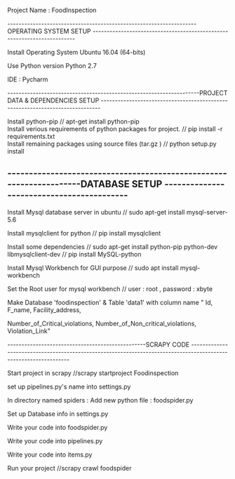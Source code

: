 Project Name : FoodInspection

 ------------------------------------------------------------------- OPERATING SYSTEM SETUP ------------------------------------------------------------------------
 
Install Operating System Ubuntu 16.04 (64-bits)

Use Python version  Python 2.7

IDE :  Pycharm

--------------------------------------------------------------------PROJECT DATA & DEPENDENCIES SETUP ------------------------------------------------------------------------------

Install python-pip     // apt-get install python-pip                                                                                          
Install verious requirements of python packages for project.                    // pip install -r requirements.txt                                                                                                                                                     
Install remaining packages using source files (tar.gz )                         // python setup.py install


--------------------------------------------------------------------DATABASE SETUP ------------------------------------------
----------------------------------------------------------

Install Mysql database server in ubuntu  // sudo apt-get install mysql-server-5.6

Install mysqlclient for python           // pip install mysqlclient

Install some dependencies                // sudo apt-get install python-pip python-dev libmysqlclient-dev 
                                        // pip install MySQL-python

Install Mysql Workbench for GUI purpose  // sudo apt install mysql-workbench

Set the Root user for mysql workbench    // user : root , password : xbyte

Make Database 'foodinspection' & Table 'data1' with column name " Id, F_name, Facility_address, 

Number_of_Critical_violations, Number_of_Non_critical_violations, Violation_Link" 


-------------------------------------------------SCRAPY CODE -----------------------------------------------------------------------------------------------------------------


Start project in scrapy            //scrapy startproject Foodinspection

set up pipelines.py's name into settings.py

In directory named spiders : Add new python file : foodspider.py

Set up Database info in settings.py

Write your code into foodspider.py

Write your code into pipelines.py

Write your code into items.py

Run your project                   //scrapy crawl foodspider

